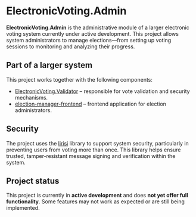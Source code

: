 # ElectronicVoting.Admin

**ElectronicVoting.Admin** is the administrative module of a larger electronic voting system currently under active development. This project allows system administrators to manage elections—from setting up voting sessions to monitoring and analyzing their progress.

## Part of a larger system

This project works together with the following components:

- [ElectronicVoting.Validator](https://github.com/Borysiakk/ElectronicVoting.Validator) – responsible for vote validation and security mechanisms.
- [election-manager-frontend](https://github.com/Borysiakk/election-manager-frontend) – frontend application for election administrators.

## Security

The project uses the [lirisi](https://github.com/zbohm/lirisi) library to support system security, particularly in preventing users from voting more than once. This library helps ensure trusted, tamper-resistant message signing and verification within the system.

## Project status

This project is currently in **active development** and does **not yet offer full functionality**. Some features may not work as expected or are still being implemented.
